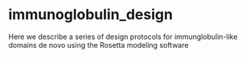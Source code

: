 # immunoglobulin_design

Here we describe a series of design protocols for immunglobulin-like domains de novo using the Rosetta modeling software
